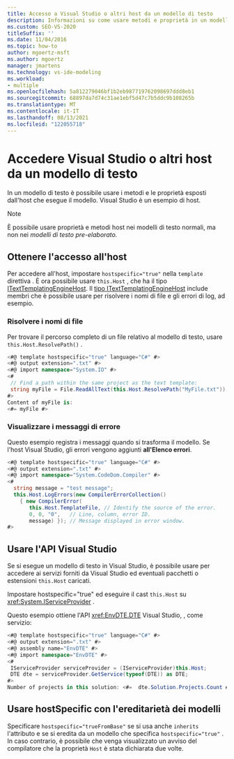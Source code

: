 ```yaml
---
title: Accesso a Visual Studio o altri host da un modello di testo
description: Informazioni su come usare metodi e proprietà in un modello di testo esposto dall'host che esegue il modello.
ms.custom: SEO-VS-2020
titleSuffix: ''
ms.date: 11/04/2016
ms.topic: how-to
author: mgoertz-msft
ms.author: mgoertz
manager: jmartens
ms.technology: vs-ide-modeling
ms.workload:
- multiple
ms.openlocfilehash: 5a812279046bf1b2eb987719762098697ddd8eb1
ms.sourcegitcommit: 68897da7d74c31ae1ebf5d47c7b5ddc9b108265b
ms.translationtype: MT
ms.contentlocale: it-IT
ms.lasthandoff: 08/13/2021
ms.locfileid: "122055718"
---
```

# <a name="access-visual-studio-or-other-hosts-from-a-text-template"></a>Accedere Visual Studio o altri host da un modello di testo

In un modello di testo è possibile usare i metodi e le proprietà esposti dall'host che esegue il modello. Visual Studio è un esempio di host.

> [!NOTE]
> È possibile usare proprietà e metodi host nei modelli di testo normali, ma non nei *modelli di testo pre-elaborato.*

## <a name="obtain-access-to-the-host"></a>Ottenere l'accesso all'host

Per accedere all'host, impostare `hostspecific="true"` nella `template` direttiva . È ora possibile usare `this.Host` , che ha il tipo [ITextTemplatingEngineHost](/previous-versions/visualstudio/visual-studio-2012/bb126505(v=vs.110)). Il [tipo ITextTemplatingEngineHost](/previous-versions/visualstudio/visual-studio-2012/bb126505(v=vs.110)) include membri che è possibile usare per risolvere i nomi di file e gli errori di log, ad esempio.

### <a name="resolve-file-names"></a>Risolvere i nomi di file

Per trovare il percorso completo di un file relativo al modello di testo, usare `this.Host.ResolvePath()` .

```csharp
<#@ template hostspecific="true" language="C#" #>
<#@ output extension=".txt" #>
<#@ import namespace="System.IO" #>
<#
 // Find a path within the same project as the text template:
 string myFile = File.ReadAllText(this.Host.ResolvePath("MyFile.txt"));
#>
Content of myFile is:
<#= myFile #>
```

### <a name="display-error-messages"></a>Visualizzare i messaggi di errore

Questo esempio registra i messaggi quando si trasforma il modello. Se l'host Visual Studio, gli errori vengono aggiunti **all'Elenco errori**.

```csharp
<#@ template hostspecific="true" language="C#" #>
<#@ output extension=".txt" #>
<#@ import namespace="System.CodeDom.Compiler" #>
<#
  string message = "test message";
  this.Host.LogErrors(new CompilerErrorCollection()
    { new CompilerError(
       this.Host.TemplateFile, // Identify the source of the error.
       0, 0, "0",   // Line, column, error ID.
       message) }); // Message displayed in error window.
#>
```

## <a name="use-the-visual-studio-api"></a>Usare l'API Visual Studio

Se si esegue un modello di testo in Visual Studio, è possibile usare per accedere ai servizi forniti da Visual Studio ed eventuali pacchetti o estensioni `this.Host` caricati.

Impostare hostspecific="true" ed eseguire il cast `this.Host` su <xref:System.IServiceProvider> .

Questo esempio ottiene l'API <xref:EnvDTE.DTE> Visual Studio, , come servizio:

```csharp
<#@ template hostspecific="true" language="C#" #>
<#@ output extension=".txt" #>
<#@ assembly name="EnvDTE" #>
<#@ import namespace="EnvDTE" #>
<#
 IServiceProvider serviceProvider = (IServiceProvider)this.Host;
 DTE dte = serviceProvider.GetService(typeof(DTE)) as DTE;
#>
Number of projects in this solution: <#=  dte.Solution.Projects.Count #>
```

## <a name="use-hostspecific-with-template-inheritance"></a>Usare hostSpecific con l'ereditarietà dei modelli

Specificare `hostspecific="trueFromBase"` se si usa anche `inherits` l'attributo e se si eredita da un modello che specifica `hostspecific="true"` . In caso contrario, è possibile che venga visualizzato un avviso del compilatore che la proprietà `Host` è stata dichiarata due volte.
